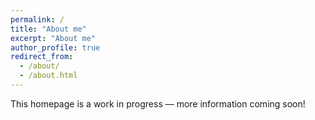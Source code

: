 ```yaml
---
permalink: /
title: "About me"
excerpt: "About me"
author_profile: true
redirect_from:
  - /about/
  - /about.html
---
```

This homepage is a work in progress — more information coming soon!
